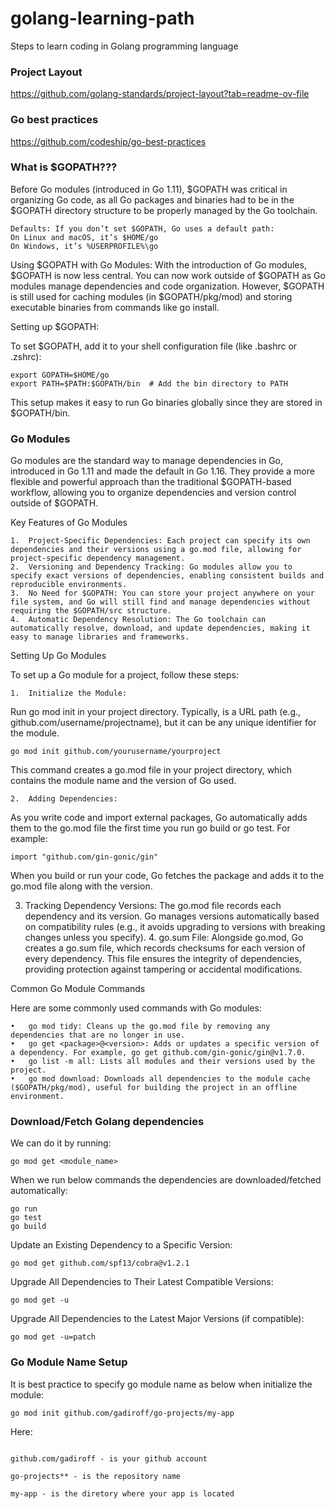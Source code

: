 # golang-learning-path
Steps to learn coding in Golang programming language


### Project Layout
https://github.com/golang-standards/project-layout?tab=readme-ov-file

### Go best practices
https://github.com/codeship/go-best-practices

### What is $GOPATH???
Before Go modules (introduced in Go 1.11), $GOPATH was critical in organizing Go code, as all Go packages and binaries had to be in the $GOPATH directory structure to be properly managed by the 
Go toolchain.

	Defaults: If you don’t set $GOPATH, Go uses a default path:
	On Linux and macOS, it’s $HOME/go
	On Windows, it’s %USERPROFILE%\go
 
Using $GOPATH with Go Modules: With the introduction of Go modules, $GOPATH is now less central. You can now work outside of $GOPATH as Go modules manage dependencies and code organization. However, $GOPATH is still used for caching modules (in $GOPATH/pkg/mod) and storing executable binaries from commands like go install.

Setting up $GOPATH:

To set $GOPATH, add it to your shell configuration file (like .bashrc or .zshrc):

	export GOPATH=$HOME/go
	export PATH=$PATH:$GOPATH/bin  # Add the bin directory to PATH

This setup makes it easy to run Go binaries globally since they are stored in $GOPATH/bin.


### Go Modules
Go modules are the standard way to manage dependencies in Go, introduced in Go 1.11 and made the default in Go 1.16. They provide a more flexible and powerful approach than the traditional $GOPATH-based workflow, allowing you to organize dependencies and version control outside of $GOPATH.

Key Features of Go Modules

	1.	Project-Specific Dependencies: Each project can specify its own dependencies and their versions using a go.mod file, allowing for project-specific dependency management.
	2.	Versioning and Dependency Tracking: Go modules allow you to specify exact versions of dependencies, enabling consistent builds and reproducible environments.
	3.	No Need for $GOPATH: You can store your project anywhere on your file system, and Go will still find and manage dependencies without requiring the $GOPATH/src structure.
	4.	Automatic Dependency Resolution: The Go toolchain can automatically resolve, download, and update dependencies, making it easy to manage libraries and frameworks.

Setting Up Go Modules

To set up a Go module for a project, follow these steps:

	1.	Initialize the Module:
Run go mod init <module-name> in your project directory. Typically, <module-name> is a URL path (e.g., github.com/username/projectname), but it can be any unique identifier for the module.

	go mod init github.com/yourusername/yourproject

This command creates a go.mod file in your project directory, which contains the module name and the version of Go used.


	2.	Adding Dependencies:
As you write code and import external packages, Go automatically adds them to the go.mod file the first time you run go build or go test. For example:

	import "github.com/gin-gonic/gin"
When you build or run your code, Go fetches the package and adds it to the go.mod file along with the version.

3.	Tracking Dependency Versions:
The go.mod file records each dependency and its version. Go manages versions automatically based on compatibility rules (e.g., it avoids upgrading to versions with breaking changes unless you specify).
	4.	go.sum File:
Alongside go.mod, Go creates a go.sum file, which records checksums for each version of every dependency. This file ensures the integrity of dependencies, providing protection against tampering or accidental modifications.

Common Go Module Commands

Here are some commonly used commands with Go modules:

	•	go mod tidy: Cleans up the go.mod file by removing any dependencies that are no longer in use.
	•	go get <package>@<version>: Adds or updates a specific version of a dependency. For example, go get github.com/gin-gonic/gin@v1.7.0.
	•	go list -m all: Lists all modules and their versions used by the project.
	•	go mod download: Downloads all dependencies to the module cache ($GOPATH/pkg/mod), useful for building the project in an offline environment.


### Download/Fetch Golang dependencies
We can do it by running:

	go mod get <module_name>

 When we run below commands the dependencies are downloaded/fetched automatically:

	go run
 	go test
  	go build


Update an Existing Dependency to a Specific Version:

	go mod get github.com/spf13/cobra@v1.2.1


 Upgrade All Dependencies to Their Latest Compatible Versions:

 	go mod get -u


  Upgrade All Dependencies to the Latest Major Versions (if compatible):

  	go mod get -u=patch



### Go Module Name Setup

It is best practice to specify go module name as below when initialize the module:

	go mod init github.com/gadiroff/go-projects/my-app

Here:
```

github.com/gadiroff - is your github account

go-projects** - is the repository name

my-app - is the diretory where your app is located
```
